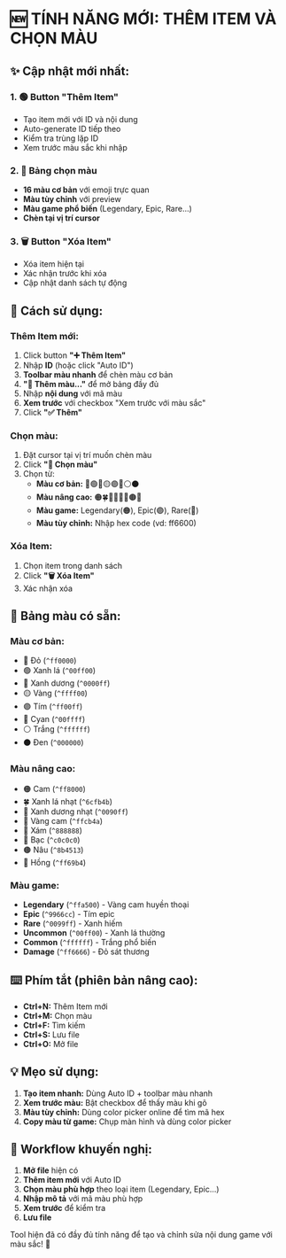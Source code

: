 # 🆕 TÍNH NĂNG MỚI: THÊM ITEM VÀ CHỌN MÀU

## ✨ Cập nhật mới nhất:

### 1. 🟢 **Button "Thêm Item"**
- Tạo item mới với ID và nội dung
- Auto-generate ID tiếp theo
- Kiểm tra trùng lặp ID
- Xem trước màu sắc khi nhập

### 2. 🎨 **Bảng chọn màu**
- **16 màu cơ bản** với emoji trực quan
- **Màu tùy chỉnh** với preview
- **Màu game phổ biến** (Legendary, Epic, Rare...)
- **Chèn tại vị trí cursor**

### 3. 🗑️ **Button "Xóa Item"**
- Xóa item hiện tại
- Xác nhận trước khi xóa
- Cập nhật danh sách tự động

## 🎯 Cách sử dụng:

### **Thêm Item mới:**
1. Click button **"➕ Thêm Item"**
2. Nhập **ID** (hoặc click "Auto ID")
3. **Toolbar màu nhanh** để chèn màu cơ bản
4. **"🎨 Thêm màu..."** để mở bảng đầy đủ
5. Nhập **nội dung** với mã màu
6. **Xem trước** với checkbox "Xem trước với màu sắc"
7. Click **"✅ Thêm"**

### **Chọn màu:**
1. Đặt cursor tại vị trí muốn chèn màu
2. Click **"🎨 Chọn màu"**
3. Chọn từ:
   - **Màu cơ bản:** 🔴🟢🔵🟡🟣🔷⚪⚫
   - **Màu nâng cao:** 🟠🍀🔹🌟🔸💎🟤💖
   - **Màu game:** Legendary(🟠), Epic(🟣), Rare(🔵)
   - **Màu tùy chỉnh:** Nhập hex code (vd: ff6600)

### **Xóa Item:**
1. Chọn item trong danh sách
2. Click **"🗑️ Xóa Item"**
3. Xác nhận xóa

## 🎨 **Bảng màu có sẵn:**

### Màu cơ bản:
- 🔴 Đỏ (`^ff0000`)
- 🟢 Xanh lá (`^00ff00`)
- 🔵 Xanh dương (`^0000ff`)
- 🟡 Vàng (`^ffff00`)
- 🟣 Tím (`^ff00ff`)
- 🔷 Cyan (`^00ffff`)
- ⚪ Trắng (`^ffffff`)
- ⚫ Đen (`^000000`)

### Màu nâng cao:
- 🟠 Cam (`^ff8000`)
- 🍀 Xanh lá nhạt (`^6cfb4b`)
- 🔹 Xanh dương nhạt (`^0090ff`)
- 🌟 Vàng cam (`^ffcb4a`)
- 🔸 Xám (`^888888`)
- 💎 Bạc (`^c0c0c0`)
- 🟤 Nâu (`^8b4513`)
- 💖 Hồng (`^ff69b4`)

### Màu game:
- **Legendary** (`^ffa500`) - Vàng cam huyền thoại
- **Epic** (`^9966cc`) - Tím epic
- **Rare** (`^0099ff`) - Xanh hiếm
- **Uncommon** (`^00ff00`) - Xanh lá thường
- **Common** (`^ffffff`) - Trắng phổ biến
- **Damage** (`^ff6666`) - Đỏ sát thương

## ⌨️ **Phím tắt (phiên bản nâng cao):**
- **Ctrl+N:** Thêm Item mới
- **Ctrl+M:** Chọn màu
- **Ctrl+F:** Tìm kiếm
- **Ctrl+S:** Lưu file
- **Ctrl+O:** Mở file

## 💡 **Mẹo sử dụng:**

1. **Tạo item nhanh:** Dùng Auto ID + toolbar màu nhanh
2. **Xem trước màu:** Bật checkbox để thấy màu khi gõ
3. **Màu tùy chỉnh:** Dùng color picker online để tìm mã hex
4. **Copy màu từ game:** Chụp màn hình và dùng color picker

## 🔄 **Workflow khuyến nghị:**

1. **Mở file** hiện có
2. **Thêm item mới** với Auto ID
3. **Chọn màu phù hợp** theo loại item (Legendary, Epic...)
4. **Nhập mô tả** với mã màu phù hợp
5. **Xem trước** để kiểm tra
6. **Lưu file**

Tool hiện đã có đầy đủ tính năng để tạo và chỉnh sửa nội dung game với màu sắc! 🚀
